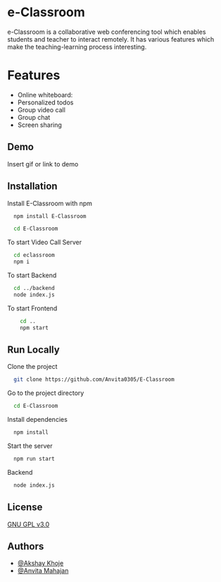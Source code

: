 
#  e-Classroom
e-Classroom is a collaborative web conferencing tool which enables students and teacher to interact remotely. It has various features which make the teaching-learning process interesting.

# Features
- Online whiteboard:
- Personalized todos
- Group video call
- Group chat
- Screen sharing

## Demo



Insert gif or link to demo


## Installation

Install E-Classroom with npm

```bash
  npm install E-Classroom
```
```bash
  cd E-Classroom
```
To start Video Call Server
```bash
  cd eclassroom
  npm i
```
To start Backend
```bash
  cd ../backend
  node index.js
```
To start Frontend
```bash
    cd ..
    npm start
```


## Run Locally

Clone the project

```bash
  git clone https://github.com/Anvita0305/E-Classroom
```

Go to the project directory

```bash
  cd E-Classroom
```

Install dependencies

```bash
  npm install
```

Start the server

```bash
  npm run start
```
Backend
```bash
  node index.js
```


## License

[GNU GPL v3.0](https://choosealicense.com/licenses/mit/)


## Authors

- [@Akshay Khoje](https://www.github.com/akshaykhoje)
- [@Anvita Mahajan](https://github.com/Anvita0305)


